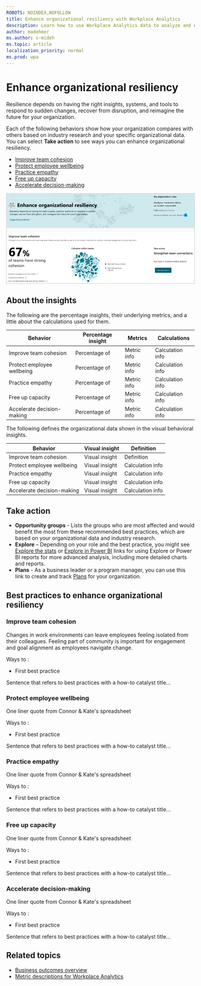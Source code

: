 ```yaml
---
ROBOTS: NOINDEX,NOFOLLOW
title: Enhance organizational resiliency with Workplace Analytics
description: Learn how to use Workplace Analytics data to analyze and enhance organizational resiliency
author: madehmer
ms.author: v-mideh
ms.topic: article
localization_priority: normal 
ms.prod: wpa
---
```


# Enhance organizational resiliency

Resilience depends on having the right insights, systems, and tools to respond to sudden changes, recover from disruption, and reimagine the future for your organization.

Each of the following behaviors show how your organization compares with others based on industry research and your specific organizational data. You can select **Take action** to see ways you can enhance organizational resiliency.

* [Improve team cohesion](#improve-team-cohesion)
* [Protect employee wellbeing](#protect-employee-wellbeing)
* [Practice empathy](#practice-empathy)
* [Free up capacity](#free-up-capacity)
* [Accelerate decision-making](#accelerate-decision-making)

![Enhance organizational resiliency page](../images/wpa/use/resilient.png)

## About the insights

The following are the percentage insights, their underlying metrics, and a little about the calculations used for them.

<!-- ![Improve agility percentage insight] < add a visual similar to (../images/wpa/use/accelerate-change-percent.png)  -->

|Behavior |Percentage insight | Metrics |Calculations |
|---------|--------|--------------------|----------------------|
|Improve team cohesion |Percentage of  |Metric info |Calculation info |
|Protect employee wellbeing |Percentage of  |Metric info |Calculation info |
|Practice empathy |Percentage of  |Metric info |Calculation info |
|Free up capacity |Percentage of  |Metric info |Calculation info |
|Accelerate decision-making|Percentage of  |Metric info |Calculation info |

The following defines the organizational data shown in the visual behavioral insights.

<!-- ![Improve agility visual insight] < add a visual similar to (../images/wpa/use/accelerate-change-visual.png)  -->

|Behavior |Visual insight | Definition |
|---------|--------|----------------------|
|Improve team cohesion |Visual insight  |Definition |
|Protect employee wellbeing |Visual insight  |Calculation info |
|Practice empathy |Visual insight  |Calculation info |
|Free up capacity |Visual insight  |Calculation info |
|Accelerate decision-making|Visual insight  |Calculation info |

## Take action

* **Opportunity groups** - Lists the groups who are most affected and would benefit the most from these recommended best practices, which are based on your organizational data and industry research.
* **Explore**  – Depending on your role and the best practice, you might see [Explore the stats](explore-intro.md) or [Explore in Power BI](../tutorials/power-bi-intro.md) links for using Explore or Power BI reports for more advanced analysis, including more detailed charts and reports.
* **Plans** - As a business leader or a program manager, you can use this link to create and track [Plans](../Tutorials/solutionsv2-intro.md) for your organization.

## Best practices to enhance organizational resiliency

### Improve team cohesion

Changes in work environments can leave employees feeling isolated from their colleagues. Feeling part of community is important for engagement and goal alignment as employees navigate change.

<!-- Why it matters quote - check out Encourage team cohesion section in boost-engagement.md-->

Ways to :

* First best practice

Sentence that refers to best practices with a how-to catalyst title...

### Protect employee wellbeing

One liner quote from Connor & Kate's spreadsheet

<!-- Why it matters quote - check out Prevent employee burnout section in boost-engagement.md-->

Ways to : 

* First best practice

Sentence that refers to best practices with a how-to catalyst title...

### Practice empathy

One liner quote from Connor & Kate's spreadsheet

<!-- Why it matters quote - check out Promote coaching and development section in boost-engagement.md-->

Ways to : 

* First best practice

Sentence that refers to best practices with a how-to catalyst title...

### Free up capacity

One liner quote from Connor & Kate's spreadsheet

<!-- Why it matters quote - check out Drive employee empowerment section in boost-engagement.md-->

Ways to : 

* First best practice

Sentence that refers to best practices with a how-to catalyst title...

### Accelerate decision-making

One liner quote from Connor & Kate's spreadsheet

<!-- Why it matters quote - check out Improving meeting quality section in effective-operations.md-->

Ways to : 

* First best practice

Sentence that refers to best practices with a how-to catalyst title...

## Related topics

* [Business outcomes overview](insights.md)
* [Metric descriptions for Workplace Analytics](metric-definitions.md)
